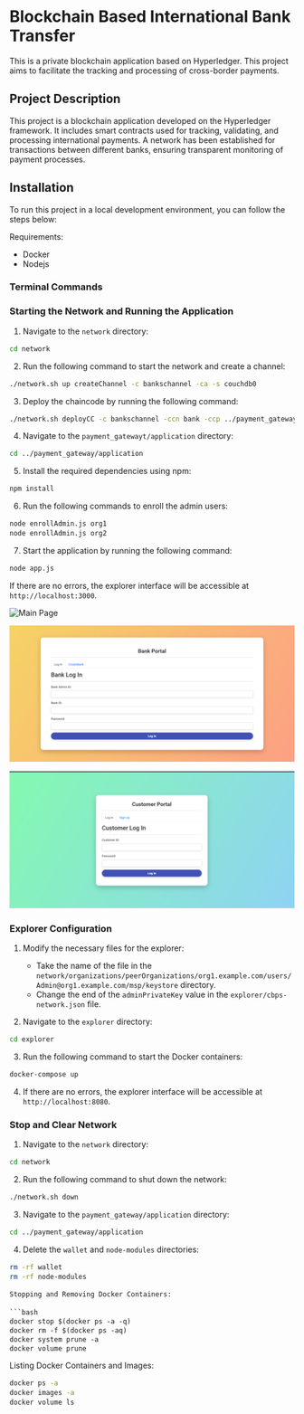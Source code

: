 # Blockchain Based International Bank Transfer

This is a private blockchain application based on Hyperledger. This project aims to facilitate the tracking and processing of cross-border payments.

## Project Description

This project is a blockchain application developed on the Hyperledger framework. It includes smart contracts used for tracking, validating, and processing international payments. A network has been established for transactions between different banks, ensuring transparent monitoring of payment processes.

## Installation

To run this project in a local development environment, you can follow the steps below:

Requirements:
   - Docker
   - Nodejs 

### Terminal Commands

### Starting the Network and Running the Application

1. Navigate to the `network` directory:

```bash
cd network
```

2. Run the following command to start the network and create a channel:

```bash
./network.sh up createChannel -c bankschannel -ca -s couchdb0
```

3. Deploy the chaincode by running the following command:

```bash
./network.sh deployCC -c bankschannel -ccn bank -ccp ../payment_gateway/chaincode/ -ccl go -ccep "OR('Org1MSP.peer','Org2MSP.peer')"
```

4. Navigate to the `payment_gatewayt/application` directory:

```bash
cd ../payment_gateway/application
```

5. Install the required dependencies using npm:

```bash
npm install
```

6. Run the following commands to enroll the admin users:

```bash
node enrollAdmin.js org1
node enrollAdmin.js org2
```

7. Start the application by running the following command:

```bash
node app.js
```
If there are no errors, the explorer interface will be accessible at `http://localhost:3000`.

![Main Page](1Page.png)

![Bank LogIn/SignUp Page](bankLogin.png)

![Customer LogIn/SignUp Page](customerLogin.png)


### Explorer Configuration

1. Modify the necessary files for the explorer:

   - Take the name of the file in the `network/organizations/peerOrganizations/org1.example.com/users/Admin@org1.example.com/msp/keystore` directory.
   - Change the end of the `adminPrivateKey` value in the `explorer/cbps-network.json` file.

2. Navigate to the `explorer` directory:

```bash
cd explorer
```

3. Run the following command to start the Docker containers:

```bash
docker-compose up
```


4. If there are no errors, the explorer interface will be accessible at `http://localhost:8080`.

### Stop and Clear Network

1. Navigate to the `network` directory:

```bash
cd network
```

2. Run the following command to shut down the network:

```bash
./network.sh down
```

3. Navigate to the `payment_gateway/application` directory:

```bash
cd ../payment_gateway/application
```

4. Delete the `wallet` and `node-modules` directories:

```bash
rm -rf wallet
rm -rf node-modules
```
```
Stopping and Removing Docker Containers:

```bash
docker stop $(docker ps -a -q)
docker rm -f $(docker ps -aq)
docker system prune -a
docker volume prune
```

Listing Docker Containers and Images:

```bash
docker ps -a
docker images -a
docker volume ls
```
